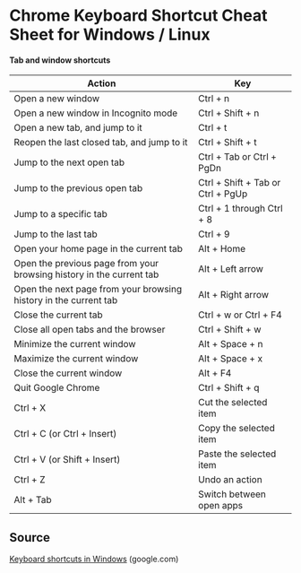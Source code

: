 # Chrome Keyboard Shortcut Cheat Sheet for Windows / Linux


#### Tab and window shortcuts

| Action | Key |
| ------ | --- |
| Open a new window | Ctrl + n |
| Open a new window in Incognito mode | Ctrl + Shift + n |
| Open a new tab, and jump to it | Ctrl + t |
| Reopen the last closed tab, and jump to it | Ctrl + Shift + t |
| Jump to the next open tab | Ctrl + Tab or Ctrl + PgDn |
| Jump to the previous open tab | Ctrl + Shift + Tab or Ctrl + PgUp |
| Jump to a specific tab | Ctrl + 1 through Ctrl + 8 |
| Jump to the last tab | Ctrl + 9 |
| Open your home page in the current tab | Alt + Home |
| Open the previous page from your browsing history in the current tab | Alt + Left arrow |
| Open the next page from your browsing history in the current tab | Alt + Right arrow |
| Close the current tab | Ctrl + w or Ctrl + F4 |
| Close all open tabs and the browser | Ctrl + Shift + w |
| Minimize the current window | Alt + Space + n |
| Maximize the current window | Alt + Space + x |
| Close the current window | Alt + F4 |
| Quit Google Chrome | Ctrl + Shift + q |
| Ctrl + X | Cut the selected item |
| Ctrl + C (or Ctrl + Insert) | Copy the selected item |
| Ctrl + V (or Shift + Insert) | Paste the selected item |
| Ctrl + Z | Undo an action |
| Alt + Tab | Switch between open apps |


## Source
[Keyboard shortcuts in Windows](https://support.google.com/chrome/answer/157179?hl=en) (google.com)
